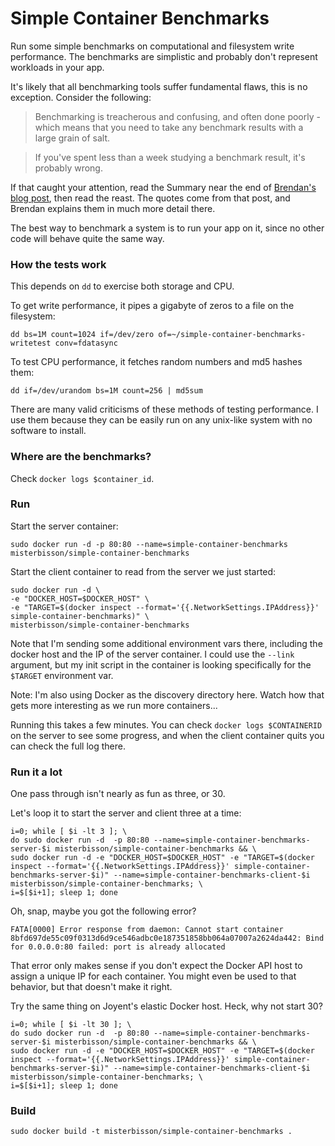 # Simple Container Benchmarks

Run some simple benchmarks on computational and filesystem write performance. The benchmarks are simplistic and probably don't represent workloads in your app.

It's likely that all benchmarking tools suffer fundamental flaws, this is no exception. Consider the following:

> Benchmarking is treacherous and confusing, and often done poorly - which means that you need to take any benchmark results with a large grain of salt.

> If you've spent less than a week studying a benchmark result, it's probably wrong.

If that caught your attention, read the Summary near the end of [Brendan's blog post](http://www.brendangregg.com/ActiveBenchmarking/bonnie++.html#summary), then read the reast. The quotes come from that post, and Brendan explains them in much more detail there.

The best way to benchmark a system is to run your app on it, since no other code will behave quite the same way.

### How the tests work

This depends on `dd` to exercise both storage and CPU. 

To get write performance, it pipes a gigabyte of zeros to a file on the filesystem:

```
dd bs=1M count=1024 if=/dev/zero of=~/simple-container-benchmarks-writetest conv=fdatasync
```

To test CPU performance, it fetches random numbers and md5 hashes them:

```
dd if=/dev/urandom bs=1M count=256 | md5sum
```

There are many valid criticisms of these methods of testing performance. I use them because they can be easily run on any unix-like system with no software to install.

### Where are the benchmarks?

Check `docker logs $container_id`.

### Run

Start the server container:

```
sudo docker run -d -p 80:80 --name=simple-container-benchmarks misterbisson/simple-container-benchmarks
```

Start the client container to read from the server we just started:

```
sudo docker run -d \
-e "DOCKER_HOST=$DOCKER_HOST" \
-e "TARGET=$(docker inspect --format='{{.NetworkSettings.IPAddress}}' simple-container-benchmarks)" \
misterbisson/simple-container-benchmarks
```

Note that I'm sending some additional environment vars there, including the docker host and the IP of the server container. I could use the `--link` argument, but my init script in the container is looking specifically for the `$TARGET` environment var.

Note: I'm also using Docker as the discovery directory here. Watch how that gets more interesting as we run more containers...

Running this takes a few minutes. You can check `docker logs $CONTAINERID` on the server to see some progress, and when the client container quits you can check the full log there.

### Run it a lot

One pass through isn't nearly as fun as three, or 30.

Let's loop it to start the server and client three at a time:

```
i=0; while [ $i -lt 3 ]; \
do sudo docker run -d  -p 80:80 --name=simple-container-benchmarks-server-$i misterbisson/simple-container-benchmarks && \
sudo docker run -d -e "DOCKER_HOST=$DOCKER_HOST" -e "TARGET=$(docker inspect --format='{{.NetworkSettings.IPAddress}}' simple-container-benchmarks-server-$i)" --name=simple-container-benchmarks-client-$i misterbisson/simple-container-benchmarks; \
i=$[$i+1]; sleep 1; done
```

Oh, snap, maybe you got the following error?

```
FATA[0000] Error response from daemon: Cannot start container 8bfd697de55c09f0313d6d9ce546adbc0e187351858bb064a07007a2624da442: Bind for 0.0.0.0:80 failed: port is already allocated 
```

That error only makes sense if you don't expect the Docker API host to assign a unique IP for each container. You might even be used to that behavior, but that doesn't make it right.

Try the same thing on Joyent's elastic Docker host. Heck, why not start 30?

```
i=0; while [ $i -lt 30 ]; \
do sudo docker run -d  -p 80:80 --name=simple-container-benchmarks-server-$i misterbisson/simple-container-benchmarks && \
sudo docker run -d -e "DOCKER_HOST=$DOCKER_HOST" -e "TARGET=$(docker inspect --format='{{.NetworkSettings.IPAddress}}' simple-container-benchmarks-server-$i)" --name=simple-container-benchmarks-client-$i misterbisson/simple-container-benchmarks; \
i=$[$i+1]; sleep 1; done
```

### Build

```
sudo docker build -t misterbisson/simple-container-benchmarks .
```
